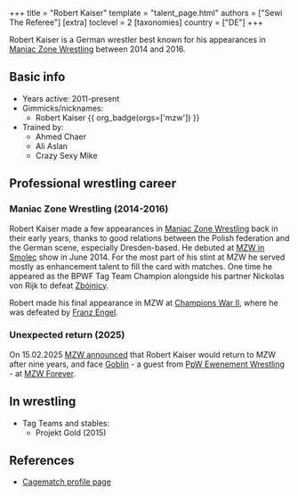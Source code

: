 +++
title = "Robert Kaiser"
template = "talent_page.html"
authors = ["Sewi The Referee"]
[extra]
toclevel = 2
[taxonomies]
country = ["DE"]
+++

Robert Kaiser is a German wrestler best known for his appearances in [Maniac Zone Wrestling](@/o/mzw.md) between 2014 and 2016.

## Basic info

* Years active: 2011-present
* Gimmicks/nicknames:
  - Robert Kaiser {{ org_badge(orgs=['mzw']) }}
* Trained by:
  - Ahmed Chaer
  - Ali Aslan
  - Crazy Sexy Mike

## Professional wrestling career

### Maniac Zone Wrestling (2014-2016)

Robert Kaiser made a few appearances in [Maniac Zone Wrestling](@/o/mzw.md) back in their early years, thanks to good relations between the Polish federation and the German scene, especially Dresden-based. He debuted at [MZW in Smolec](@/e/mzw/2014-06-21-mzw-untitled.md) show in June 2014. For the most part of his stint at MZW he served mostly as enhancement talent to fill the card with matches. One time he appeared as the BPWF Tag Team Champion alongside his partner Nickolas von Rijk to defeat [Zbójnicy](@/tt/zbojnicy.md).

Robert made his final appearance in MZW at [Champions War II](@/e/mzw/2016-01-10-mzw-champions-war-2.md), where he was defeated by [Franz Engel](@/w/franz-engel.md).

### Unexpected return (2025)

On 15.02.2025 [MZW announced][robert-kaiser-returns] that Robert Kaiser would return to MZW after nine years, and face [Goblin](@/w/goblin.md) - a guest from [PpW Ewenement Wrestling](@/o/ppw.md) - at [MZW Forever](@/e/mzw/2025-03-29-mzw-forever.md).

## In wrestling

* Tag Teams and stables:
  - Projekt Gold (2015)

## References

* [Cagematch profile page](https://www.cagematch.net/?id=2&nr=12250)

[robert-kaiser-returns]:https://www.facebook.com/photo/?fbid=1039386298219760&set=a.548442053980856
